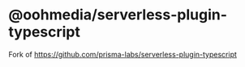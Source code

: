 # @oohmedia/serverless-plugin-typescript

Fork of https://github.com/prisma-labs/serverless-plugin-typescript